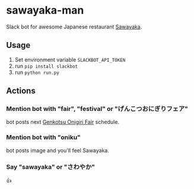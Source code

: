 # sawayaka-man

Slack bot for awesome Japanese restaurant [Sawayaka](https://www.genkotsu-hb.com/).

## Usage

1. Set environment variable `SLACKBOT_API_TOKEN`
1. run `pip install slackbot`
1. run `python run.py`

## Actions

### Mention bot with "fair", "festival" or "げんこつおにぎりフェア"

bot posts next [Genkotsu Onigiri Fair](https://www.genkotsu-hb.com/menu/anniversary/) schedule.

### Mention bot with "oniku"

bot posts image and you'll feel Sawayaka.

### Say "sawayaka" or "さわやか"

:+1:
